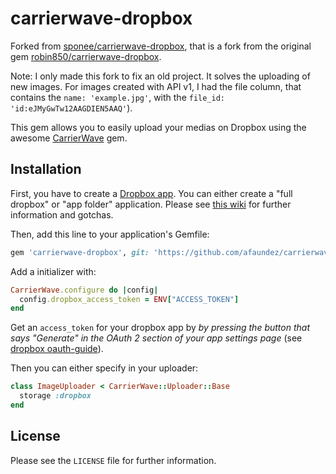 # carrierwave-dropbox

Forked from [sponee/carrierwave-dropbox](https://github.com/sponee/carrierwave-dropbox), that is a fork from the original gem [robin850/carrierwave-dropbox](https://github.com/robin850/carrierwave-dropbox).

Note: I only made this fork to fix an old project. It solves the uploading of new images. For images created with API v1, I had the file column, that contains the `name: 'example.jpg'`, with the `file_id: 'id:eJMyGwTw12AAGDIEN5AAQ'`).

This gem allows you to easily upload your medias on Dropbox using the awesome
[CarrierWave](https://github.com/carrierwaveuploader/carrierwave) gem.

## Installation

First, you have to create a [Dropbox app](https://www.dropbox.com/developers/apps).
You can either create a "full dropbox" or "app folder" application. Please see
[this wiki](https://github.com/janko-m/paperclip-dropbox/wiki/Access-types) for
further information and gotchas.

Then, add this line to your application's Gemfile:

~~~ruby
gem 'carrierwave-dropbox', git: 'https://github.com/afaundez/carrierwave-dropbox.git'
~~~

Add a initializer with:

~~~ruby
CarrierWave.configure do |config|
  config.dropbox_access_token = ENV["ACCESS_TOKEN"]
end
~~~

Get an `access_token` for your dropbox app by *by pressing the button that says "Generate" in the OAuth 2 section of your app settings page* (see [dropbox oauth-guide](https://www.dropbox.com/developers/reference/oauth-guide)).


Then you can either specify in your uploader:

~~~ruby
class ImageUploader < CarrierWave::Uploader::Base
  storage :dropbox
end
~~~

## License

Please see the `LICENSE` file for further information.
